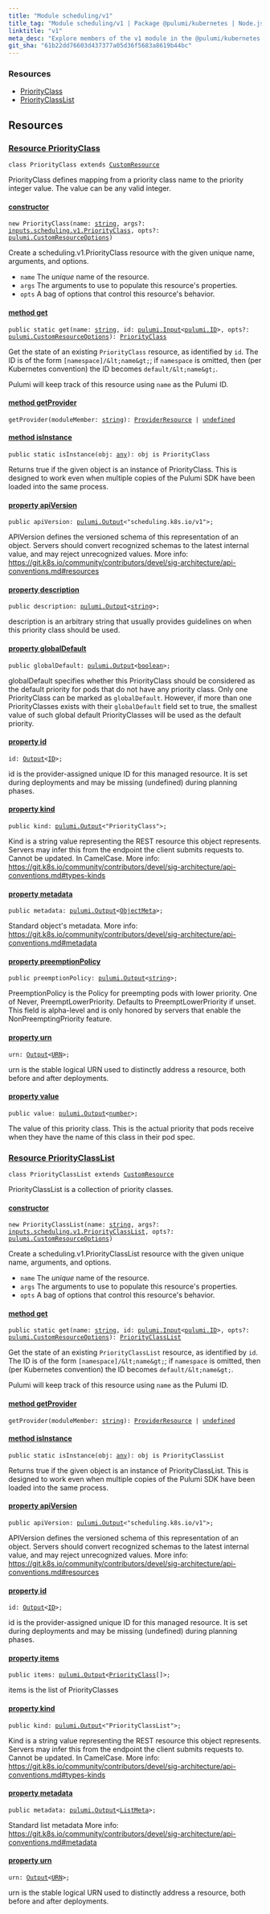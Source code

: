 ```yaml
---
title: "Module scheduling/v1"
title_tag: "Module scheduling/v1 | Package @pulumi/kubernetes | Node.js SDK"
linktitle: "v1"
meta_desc: "Explore members of the v1 module in the @pulumi/kubernetes package."
git_sha: "61b22dd76603d437377a05d36f5683a8619b44bc"
---
```


<!-- WARNING: this page was generated by a tool. Do not edit it by hand. -->
<!-- To change it, please see https://github.com/pulumi/docs/tree/master/tools/tscdocgen. -->




<h3>Resources</h3>
<ul class="api">
    <li><a href="#PriorityClass"><span class="symbol resource"></span>PriorityClass</a></li>
    <li><a href="#PriorityClassList"><span class="symbol resource"></span>PriorityClassList</a></li>
</ul>




<h2 id="resources">Resources</h2>
<h3 class="pdoc-module-header" id="PriorityClass" data-link-title="PriorityClass">
    <a href="https://github.com/pulumi/pulumi-kubernetes/blob/61b22dd76603d437377a05d36f5683a8619b44bc/sdk/nodejs/scheduling/v1/PriorityClass.ts#L14">
        Resource <strong>PriorityClass</strong>
    </a>
</h3>

<pre class="highlight"><code><span class='kr'>class</span> <span class='nx'>PriorityClass</span> <span class='kr'>extends</span> <a href='/docs/reference/pkg/nodejs/pulumi/pulumi/#CustomResource'>CustomResource</a></code></pre>

PriorityClass defines mapping from a priority class name to the priority integer value. The
value can be any valid integer.

<h4 class="pdoc-member-header" id="PriorityClass-constructor">
<a class="pdoc-child-name" href="https://github.com/pulumi/pulumi-kubernetes/blob/61b22dd76603d437377a05d36f5683a8619b44bc/sdk/nodejs/scheduling/v1/PriorityClass.ts#L93"> <b>constructor</b></a>
</h4>


<pre class="highlight"><code><span class='kd'></span><span class='kd'>new</span> PriorityClass(name: <span class='kd'><a href='https://developer.mozilla.org/en-US/docs/Web/JavaScript/Reference/Global_Objects/String'>string</a></span>, args?: <a href='/docs/reference/pkg/nodejs/pulumi/kubernetes/types/input/#PriorityClass'>inputs.scheduling.v1.PriorityClass</a>, opts?: <a href='/docs/reference/pkg/nodejs/pulumi/pulumi/#CustomResourceOptions'>pulumi.CustomResourceOptions</a>)</code></pre>


Create a scheduling.v1.PriorityClass resource with the given unique name, arguments, and options.

* `name` The _unique_ name of the resource.
* `args` The arguments to use to populate this resource&#39;s properties.
* `opts` A bag of options that control this resource&#39;s behavior.

<h4 class="pdoc-member-header" id="PriorityClass-get">
<a class="pdoc-child-name" href="https://github.com/pulumi/pulumi-kubernetes/blob/61b22dd76603d437377a05d36f5683a8619b44bc/sdk/nodejs/scheduling/v1/PriorityClass.ts#L76">method <b>get</b></a>
</h4>


<pre class="highlight"><code><span class='kd'>public static </span>get(name: <span class='kd'><a href='https://developer.mozilla.org/en-US/docs/Web/JavaScript/Reference/Global_Objects/String'>string</a></span>, id: <a href='/docs/reference/pkg/nodejs/pulumi/pulumi/#Input'>pulumi.Input</a>&lt;<a href='/docs/reference/pkg/nodejs/pulumi/pulumi/#ID'>pulumi.ID</a>&gt;, opts?: <a href='/docs/reference/pkg/nodejs/pulumi/pulumi/#CustomResourceOptions'>pulumi.CustomResourceOptions</a>): <a href='#PriorityClass'>PriorityClass</a></code></pre>


Get the state of an existing `PriorityClass` resource, as identified by `id`.
The ID is of the form `[namespace]/&lt;name&gt;`; if `namespace` is omitted, then (per
Kubernetes convention) the ID becomes `default/&lt;name&gt;`.

Pulumi will keep track of this resource using `name` as the Pulumi ID.

<h4 class="pdoc-member-header" id="PriorityClass-getProvider">
<a class="pdoc-child-name" href="https://github.com/pulumi/pulumi-kubernetes/blob/61b22dd76603d437377a05d36f5683a8619b44bc/sdk/nodejs/scheduling/v1/PriorityClass.ts#L14">method <b>getProvider</b></a>
</h4>


<pre class="highlight"><code><span class='kd'></span>getProvider(moduleMember: <span class='kd'><a href='https://developer.mozilla.org/en-US/docs/Web/JavaScript/Reference/Global_Objects/String'>string</a></span>): <a href='/docs/reference/pkg/nodejs/pulumi/pulumi/#ProviderResource'>ProviderResource</a> | <span class='kd'><a href='https://developer.mozilla.org/en-US/docs/Web/JavaScript/Reference/Global_Objects/undefined'>undefined</a></span></code></pre>

<h4 class="pdoc-member-header" id="PriorityClass-isInstance">
<a class="pdoc-child-name" href="https://github.com/pulumi/pulumi-kubernetes/blob/61b22dd76603d437377a05d36f5683a8619b44bc/sdk/nodejs/scheduling/v1/PriorityClass.ts#L87">method <b>isInstance</b></a>
</h4>


<pre class="highlight"><code><span class='kd'>public static </span>isInstance(obj: <span class='kd'><a href='https://www.typescriptlang.org/docs/handbook/basic-types.html#any'>any</a></span>): obj is PriorityClass</code></pre>


Returns true if the given object is an instance of PriorityClass.  This is designed to work even
when multiple copies of the Pulumi SDK have been loaded into the same process.

<h4 class="pdoc-member-header" id="PriorityClass-apiVersion">
<a class="pdoc-child-name" href="https://github.com/pulumi/pulumi-kubernetes/blob/61b22dd76603d437377a05d36f5683a8619b44bc/sdk/nodejs/scheduling/v1/PriorityClass.ts#L21">property <b>apiVersion</b></a>
</h4>

<pre class="highlight"><code><span class='kd'>public </span>apiVersion: <a href='/docs/reference/pkg/nodejs/pulumi/pulumi/#Output'>pulumi.Output</a>&lt;<span class='s2'>"scheduling.k8s.io/v1"</span>&gt;;</code></pre>

APIVersion defines the versioned schema of this representation of an object. Servers should
convert recognized schemas to the latest internal value, and may reject unrecognized
values. More info:
https://git.k8s.io/community/contributors/devel/sig-architecture/api-conventions.md#resources

<h4 class="pdoc-member-header" id="PriorityClass-description">
<a class="pdoc-child-name" href="https://github.com/pulumi/pulumi-kubernetes/blob/61b22dd76603d437377a05d36f5683a8619b44bc/sdk/nodejs/scheduling/v1/PriorityClass.ts#L27">property <b>description</b></a>
</h4>

<pre class="highlight"><code><span class='kd'>public </span>description: <a href='/docs/reference/pkg/nodejs/pulumi/pulumi/#Output'>pulumi.Output</a>&lt;<span class='kd'><a href='https://developer.mozilla.org/en-US/docs/Web/JavaScript/Reference/Global_Objects/String'>string</a></span>&gt;;</code></pre>

description is an arbitrary string that usually provides guidelines on when this priority
class should be used.

<h4 class="pdoc-member-header" id="PriorityClass-globalDefault">
<a class="pdoc-child-name" href="https://github.com/pulumi/pulumi-kubernetes/blob/61b22dd76603d437377a05d36f5683a8619b44bc/sdk/nodejs/scheduling/v1/PriorityClass.ts#L36">property <b>globalDefault</b></a>
</h4>

<pre class="highlight"><code><span class='kd'>public </span>globalDefault: <a href='/docs/reference/pkg/nodejs/pulumi/pulumi/#Output'>pulumi.Output</a>&lt;<span class='kd'><a href='https://developer.mozilla.org/en-US/docs/Web/JavaScript/Reference/Global_Objects/Boolean'>boolean</a></span>&gt;;</code></pre>

globalDefault specifies whether this PriorityClass should be considered as the default
priority for pods that do not have any priority class. Only one PriorityClass can be marked
as `globalDefault`. However, if more than one PriorityClasses exists with their
`globalDefault` field set to true, the smallest value of such global default
PriorityClasses will be used as the default priority.

<h4 class="pdoc-member-header" id="PriorityClass-id">
<a class="pdoc-child-name" href="https://github.com/pulumi/pulumi-kubernetes/blob/61b22dd76603d437377a05d36f5683a8619b44bc/sdk/nodejs/scheduling/v1/PriorityClass.ts#L14">property <b>id</b></a>
</h4>

<pre class="highlight"><code><span class='kd'></span>id: <a href='/docs/reference/pkg/nodejs/pulumi/pulumi/#Output'>Output</a>&lt;<a href='/docs/reference/pkg/nodejs/pulumi/pulumi/#ID'>ID</a>&gt;;</code></pre>

id is the provider-assigned unique ID for this managed resource.  It is set during
deployments and may be missing (undefined) during planning phases.

<h4 class="pdoc-member-header" id="PriorityClass-kind">
<a class="pdoc-child-name" href="https://github.com/pulumi/pulumi-kubernetes/blob/61b22dd76603d437377a05d36f5683a8619b44bc/sdk/nodejs/scheduling/v1/PriorityClass.ts#L44">property <b>kind</b></a>
</h4>

<pre class="highlight"><code><span class='kd'>public </span>kind: <a href='/docs/reference/pkg/nodejs/pulumi/pulumi/#Output'>pulumi.Output</a>&lt;<span class='s2'>"PriorityClass"</span>&gt;;</code></pre>

Kind is a string value representing the REST resource this object represents. Servers may
infer this from the endpoint the client submits requests to. Cannot be updated. In
CamelCase. More info:
https://git.k8s.io/community/contributors/devel/sig-architecture/api-conventions.md#types-kinds

<h4 class="pdoc-member-header" id="PriorityClass-metadata">
<a class="pdoc-child-name" href="https://github.com/pulumi/pulumi-kubernetes/blob/61b22dd76603d437377a05d36f5683a8619b44bc/sdk/nodejs/scheduling/v1/PriorityClass.ts#L50">property <b>metadata</b></a>
</h4>

<pre class="highlight"><code><span class='kd'>public </span>metadata: <a href='/docs/reference/pkg/nodejs/pulumi/pulumi/#Output'>pulumi.Output</a>&lt;<a href='/docs/reference/pkg/nodejs/pulumi/kubernetes/types/output/#ObjectMeta'>ObjectMeta</a>&gt;;</code></pre>

Standard object's metadata. More info:
https://git.k8s.io/community/contributors/devel/sig-architecture/api-conventions.md#metadata

<h4 class="pdoc-member-header" id="PriorityClass-preemptionPolicy">
<a class="pdoc-child-name" href="https://github.com/pulumi/pulumi-kubernetes/blob/61b22dd76603d437377a05d36f5683a8619b44bc/sdk/nodejs/scheduling/v1/PriorityClass.ts#L57">property <b>preemptionPolicy</b></a>
</h4>

<pre class="highlight"><code><span class='kd'>public </span>preemptionPolicy: <a href='/docs/reference/pkg/nodejs/pulumi/pulumi/#Output'>pulumi.Output</a>&lt;<span class='kd'><a href='https://developer.mozilla.org/en-US/docs/Web/JavaScript/Reference/Global_Objects/String'>string</a></span>&gt;;</code></pre>

PreemptionPolicy is the Policy for preempting pods with lower priority. One of Never,
PreemptLowerPriority. Defaults to PreemptLowerPriority if unset. This field is alpha-level
and is only honored by servers that enable the NonPreemptingPriority feature.

<h4 class="pdoc-member-header" id="PriorityClass-urn">
<a class="pdoc-child-name" href="https://github.com/pulumi/pulumi-kubernetes/blob/61b22dd76603d437377a05d36f5683a8619b44bc/sdk/nodejs/scheduling/v1/PriorityClass.ts#L14">property <b>urn</b></a>
</h4>

<pre class="highlight"><code><span class='kd'></span>urn: <a href='/docs/reference/pkg/nodejs/pulumi/pulumi/#Output'>Output</a>&lt;<a href='/docs/reference/pkg/nodejs/pulumi/pulumi/#URN'>URN</a>&gt;;</code></pre>

urn is the stable logical URN used to distinctly address a resource, both before and after
deployments.

<h4 class="pdoc-member-header" id="PriorityClass-value">
<a class="pdoc-child-name" href="https://github.com/pulumi/pulumi-kubernetes/blob/61b22dd76603d437377a05d36f5683a8619b44bc/sdk/nodejs/scheduling/v1/PriorityClass.ts#L63">property <b>value</b></a>
</h4>

<pre class="highlight"><code><span class='kd'>public </span>value: <a href='/docs/reference/pkg/nodejs/pulumi/pulumi/#Output'>pulumi.Output</a>&lt;<span class='kd'><a href='https://developer.mozilla.org/en-US/docs/Web/JavaScript/Reference/Global_Objects/Number'>number</a></span>&gt;;</code></pre>

The value of this priority class. This is the actual priority that pods receive when they
have the name of this class in their pod spec.

<h3 class="pdoc-module-header" id="PriorityClassList" data-link-title="PriorityClassList">
    <a href="https://github.com/pulumi/pulumi-kubernetes/blob/61b22dd76603d437377a05d36f5683a8619b44bc/sdk/nodejs/scheduling/v1/PriorityClassList.ts#L13">
        Resource <strong>PriorityClassList</strong>
    </a>
</h3>

<pre class="highlight"><code><span class='kr'>class</span> <span class='nx'>PriorityClassList</span> <span class='kr'>extends</span> <a href='/docs/reference/pkg/nodejs/pulumi/pulumi/#CustomResource'>CustomResource</a></code></pre>

PriorityClassList is a collection of priority classes.

<h4 class="pdoc-member-header" id="PriorityClassList-constructor">
<a class="pdoc-child-name" href="https://github.com/pulumi/pulumi-kubernetes/blob/61b22dd76603d437377a05d36f5683a8619b44bc/sdk/nodejs/scheduling/v1/PriorityClassList.ts#L69"> <b>constructor</b></a>
</h4>


<pre class="highlight"><code><span class='kd'></span><span class='kd'>new</span> PriorityClassList(name: <span class='kd'><a href='https://developer.mozilla.org/en-US/docs/Web/JavaScript/Reference/Global_Objects/String'>string</a></span>, args?: <a href='/docs/reference/pkg/nodejs/pulumi/kubernetes/types/input/#PriorityClassList'>inputs.scheduling.v1.PriorityClassList</a>, opts?: <a href='/docs/reference/pkg/nodejs/pulumi/pulumi/#CustomResourceOptions'>pulumi.CustomResourceOptions</a>)</code></pre>


Create a scheduling.v1.PriorityClassList resource with the given unique name, arguments, and options.

* `name` The _unique_ name of the resource.
* `args` The arguments to use to populate this resource&#39;s properties.
* `opts` A bag of options that control this resource&#39;s behavior.

<h4 class="pdoc-member-header" id="PriorityClassList-get">
<a class="pdoc-child-name" href="https://github.com/pulumi/pulumi-kubernetes/blob/61b22dd76603d437377a05d36f5683a8619b44bc/sdk/nodejs/scheduling/v1/PriorityClassList.ts#L52">method <b>get</b></a>
</h4>


<pre class="highlight"><code><span class='kd'>public static </span>get(name: <span class='kd'><a href='https://developer.mozilla.org/en-US/docs/Web/JavaScript/Reference/Global_Objects/String'>string</a></span>, id: <a href='/docs/reference/pkg/nodejs/pulumi/pulumi/#Input'>pulumi.Input</a>&lt;<a href='/docs/reference/pkg/nodejs/pulumi/pulumi/#ID'>pulumi.ID</a>&gt;, opts?: <a href='/docs/reference/pkg/nodejs/pulumi/pulumi/#CustomResourceOptions'>pulumi.CustomResourceOptions</a>): <a href='#PriorityClassList'>PriorityClassList</a></code></pre>


Get the state of an existing `PriorityClassList` resource, as identified by `id`.
The ID is of the form `[namespace]/&lt;name&gt;`; if `namespace` is omitted, then (per
Kubernetes convention) the ID becomes `default/&lt;name&gt;`.

Pulumi will keep track of this resource using `name` as the Pulumi ID.

<h4 class="pdoc-member-header" id="PriorityClassList-getProvider">
<a class="pdoc-child-name" href="https://github.com/pulumi/pulumi-kubernetes/blob/61b22dd76603d437377a05d36f5683a8619b44bc/sdk/nodejs/scheduling/v1/PriorityClassList.ts#L13">method <b>getProvider</b></a>
</h4>


<pre class="highlight"><code><span class='kd'></span>getProvider(moduleMember: <span class='kd'><a href='https://developer.mozilla.org/en-US/docs/Web/JavaScript/Reference/Global_Objects/String'>string</a></span>): <a href='/docs/reference/pkg/nodejs/pulumi/pulumi/#ProviderResource'>ProviderResource</a> | <span class='kd'><a href='https://developer.mozilla.org/en-US/docs/Web/JavaScript/Reference/Global_Objects/undefined'>undefined</a></span></code></pre>

<h4 class="pdoc-member-header" id="PriorityClassList-isInstance">
<a class="pdoc-child-name" href="https://github.com/pulumi/pulumi-kubernetes/blob/61b22dd76603d437377a05d36f5683a8619b44bc/sdk/nodejs/scheduling/v1/PriorityClassList.ts#L63">method <b>isInstance</b></a>
</h4>


<pre class="highlight"><code><span class='kd'>public static </span>isInstance(obj: <span class='kd'><a href='https://www.typescriptlang.org/docs/handbook/basic-types.html#any'>any</a></span>): obj is PriorityClassList</code></pre>


Returns true if the given object is an instance of PriorityClassList.  This is designed to work even
when multiple copies of the Pulumi SDK have been loaded into the same process.

<h4 class="pdoc-member-header" id="PriorityClassList-apiVersion">
<a class="pdoc-child-name" href="https://github.com/pulumi/pulumi-kubernetes/blob/61b22dd76603d437377a05d36f5683a8619b44bc/sdk/nodejs/scheduling/v1/PriorityClassList.ts#L20">property <b>apiVersion</b></a>
</h4>

<pre class="highlight"><code><span class='kd'>public </span>apiVersion: <a href='/docs/reference/pkg/nodejs/pulumi/pulumi/#Output'>pulumi.Output</a>&lt;<span class='s2'>"scheduling.k8s.io/v1"</span>&gt;;</code></pre>

APIVersion defines the versioned schema of this representation of an object. Servers should
convert recognized schemas to the latest internal value, and may reject unrecognized
values. More info:
https://git.k8s.io/community/contributors/devel/sig-architecture/api-conventions.md#resources

<h4 class="pdoc-member-header" id="PriorityClassList-id">
<a class="pdoc-child-name" href="https://github.com/pulumi/pulumi-kubernetes/blob/61b22dd76603d437377a05d36f5683a8619b44bc/sdk/nodejs/scheduling/v1/PriorityClassList.ts#L13">property <b>id</b></a>
</h4>

<pre class="highlight"><code><span class='kd'></span>id: <a href='/docs/reference/pkg/nodejs/pulumi/pulumi/#Output'>Output</a>&lt;<a href='/docs/reference/pkg/nodejs/pulumi/pulumi/#ID'>ID</a>&gt;;</code></pre>

id is the provider-assigned unique ID for this managed resource.  It is set during
deployments and may be missing (undefined) during planning phases.

<h4 class="pdoc-member-header" id="PriorityClassList-items">
<a class="pdoc-child-name" href="https://github.com/pulumi/pulumi-kubernetes/blob/61b22dd76603d437377a05d36f5683a8619b44bc/sdk/nodejs/scheduling/v1/PriorityClassList.ts#L25">property <b>items</b></a>
</h4>

<pre class="highlight"><code><span class='kd'>public </span>items: <a href='/docs/reference/pkg/nodejs/pulumi/pulumi/#Output'>pulumi.Output</a>&lt;<a href='/docs/reference/pkg/nodejs/pulumi/kubernetes/types/output/#PriorityClass'>PriorityClass</a>[]&gt;;</code></pre>

items is the list of PriorityClasses

<h4 class="pdoc-member-header" id="PriorityClassList-kind">
<a class="pdoc-child-name" href="https://github.com/pulumi/pulumi-kubernetes/blob/61b22dd76603d437377a05d36f5683a8619b44bc/sdk/nodejs/scheduling/v1/PriorityClassList.ts#L33">property <b>kind</b></a>
</h4>

<pre class="highlight"><code><span class='kd'>public </span>kind: <a href='/docs/reference/pkg/nodejs/pulumi/pulumi/#Output'>pulumi.Output</a>&lt;<span class='s2'>"PriorityClassList"</span>&gt;;</code></pre>

Kind is a string value representing the REST resource this object represents. Servers may
infer this from the endpoint the client submits requests to. Cannot be updated. In
CamelCase. More info:
https://git.k8s.io/community/contributors/devel/sig-architecture/api-conventions.md#types-kinds

<h4 class="pdoc-member-header" id="PriorityClassList-metadata">
<a class="pdoc-child-name" href="https://github.com/pulumi/pulumi-kubernetes/blob/61b22dd76603d437377a05d36f5683a8619b44bc/sdk/nodejs/scheduling/v1/PriorityClassList.ts#L39">property <b>metadata</b></a>
</h4>

<pre class="highlight"><code><span class='kd'>public </span>metadata: <a href='/docs/reference/pkg/nodejs/pulumi/pulumi/#Output'>pulumi.Output</a>&lt;<a href='/docs/reference/pkg/nodejs/pulumi/kubernetes/types/output/#ListMeta'>ListMeta</a>&gt;;</code></pre>

Standard list metadata More info:
https://git.k8s.io/community/contributors/devel/sig-architecture/api-conventions.md#metadata

<h4 class="pdoc-member-header" id="PriorityClassList-urn">
<a class="pdoc-child-name" href="https://github.com/pulumi/pulumi-kubernetes/blob/61b22dd76603d437377a05d36f5683a8619b44bc/sdk/nodejs/scheduling/v1/PriorityClassList.ts#L13">property <b>urn</b></a>
</h4>

<pre class="highlight"><code><span class='kd'></span>urn: <a href='/docs/reference/pkg/nodejs/pulumi/pulumi/#Output'>Output</a>&lt;<a href='/docs/reference/pkg/nodejs/pulumi/pulumi/#URN'>URN</a>&gt;;</code></pre>

urn is the stable logical URN used to distinctly address a resource, both before and after
deployments.



